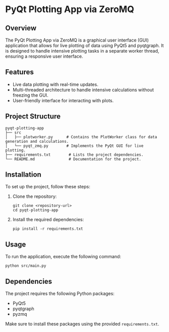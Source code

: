 # PyQt Plotting App via ZeroMQ

## Overview
The PyQt Plotting App via ZeroMQ is a graphical user interface (GUI) application that allows for live plotting of data using PyQt5 and pyqtgraph. It is designed to handle intensive plotting tasks in a separate worker thread, ensuring a responsive user interface.

## Features
- Live data plotting with real-time updates.
- Multi-threaded architecture to handle intensive calculations without freezing the GUI.
- User-friendly interface for interacting with plots.

## Project Structure
```
pyqt-plotting-app
├── src
│   ├── plotworker.py      # Contains the PlotWorker class for data generation and calculations.
│   └── pyqt_zmq.py        # Implements the PyQt GUI for live plotting.
├── requirements.txt        # Lists the project dependencies.
└── README.md               # Documentation for the project.
```

## Installation
To set up the project, follow these steps:

1. Clone the repository:
   ```
   git clone <repository-url>
   cd pyqt-plotting-app
   ```

2. Install the required dependencies:
   ```
   pip install -r requirements.txt
   ```

## Usage
To run the application, execute the following command:
```
python src/main.py
```

## Dependencies
The project requires the following Python packages:
- PyQt5
- pyqtgraph
- pyzmq

Make sure to install these packages using the provided `requirements.txt`.